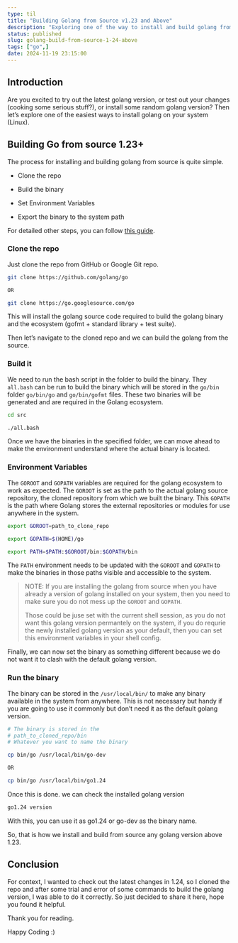 ```yaml
---
type: til
title: "Building Golang from Source v1.23 and Above"
description: "Exploring one of the way to install and build golang from source for version 1.23 and above."
status: published
slug: golang-build-from-source-1-24-above
tags: ["go",]
date: 2024-11-19 23:15:00
---
```


## Introduction

Are you excited to try out the latest golang version, or test out your changes (cooking some serious stuff?), or install some random golang version? Then let’s explore one of the easiest ways to install golang on your system (Linux).

## Building Go from source 1.23+

The process for installing and building golang from source is quite simple.

* Clone the repo
    
* Build the binary
    
* Set Environment Variables
    
* Export the binary to the system path
    

For detailed other steps, you can follow [this guide](https://go.dev/doc/install/source).

### Clone the repo

Just clone the repo from GitHub or Google Git repo.

```bash
git clone https://github.com/golang/go

OR

git clone https://go.googlesource.com/go
```

This will install the golang source code required to build the golang binary and the ecosystem (gofmt + standard library + test suite).

Then let’s navigate to the cloned repo and we can build the golang from the source.

### Build it

We need to run the bash script in the folder to build the binary. They `all.bash` can be run to build the binary which will be stored in the `go/bin` folder `go/bin/go` and `go/bin/gofmt` files. These two binaries will be generated and are required in the Golang ecosystem.

```bash
cd src

./all.bash
```

Once we have the binaries in the specified folder, we can move ahead to make the environment understand where the actual binary is located.

### Environment Variables

The `GOROOT` and `GOPATH` variables are required for the golang ecosystem to work as expected. The `GOROOT` is set as the path to the actual golang source repository, the cloned repository from which we built the binary. This `GOPATH` is the path where Golang stores the external repositories or modules for use anywhere in the system.

```bash
export GOROOT=path_to_clone_repo

export GOPATH=$(HOME)/go

export PATH=$PATH:$GOROOT/bin:$GOPATH/bin
```

The `PATH` environment needs to be updated with the `GOROOT` and `GOPATH` to make the binaries in those paths visible and accessible to the system.

> NOTE: If you are installing the golang from source when you have already a version of golang installed on your system, then you need to make sure you do not mess up the `GOROOT` and `GOPATH`.
> 
> Those could be juse set with the current shell session, as you do not want this golang version permantely on the system, if you do requrie the newly installed golang version as your default, then you can set this environment variables in your shell config.

Finally, we can now set the binary as something different because we do not want it to clash with the default golang version.

### Run the binary

The binary can be stored in the `/usr/local/bin/` to make any binary available in the system from anywhere. This is not necessary but handy if you are going to use it commonly but don’t need it as the default golang version.

```bash
# The binary is stored in the 
# path_to_cloned_repo/bin
# Whatever you want to name the binary

cp bin/go /usr/local/bin/go-dev

OR

cp bin/go /usr/local/bin/go1.24
```

Once this is done. we can check the installed golang version

```bash
go1.24 version
```

With this, you can use it as go1.24 or go-dev as the binary name.

So, that is how we install and build from source any golang version above 1.23.

## Conclusion

For context, I wanted to check out the latest changes in 1.24, so I cloned the repo and after some trial and error of some commands to build the golang version, I was able to do it correctly. So just decided to share it here, hope you found it helpful.

Thank you for reading.

Happy Coding :)

